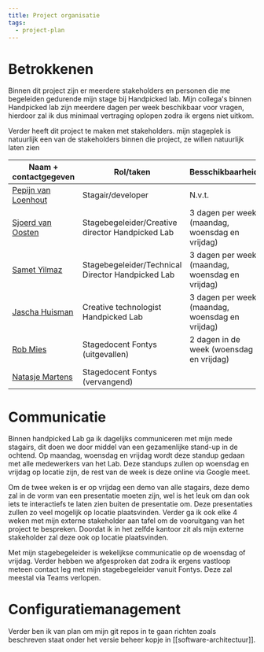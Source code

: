 ```yaml
---
title: Project organisatie
tags:
  - project-plan
---
```

# Betrokkenen
Binnen dit project zijn er meerdere stakeholders en personen die me begeleiden gedurende mijn stage bij Handpicked lab. Mijn collega's binnen Handpicked lab zijn meerdere dagen per week beschikbaar voor vragen, hierdoor zal ik dus minimaal vertraging oplopen zodra ik ergens niet uitkom. 

Verder heeft dit project te maken met stakeholders. mijn stageplek is natuurlijk een van de stakeholders binnen die project, ze willen natuurlijk laten zien 

| Naam + contactgegeven | Rol/taken | Besschikbaarheid |
| ---- | ---- | ---- |
| [Pepijn van Loenhout](mailto:pvloenhout@handpickedagencies.com) | Stagair/developer | N.v.t. |
| [Sjoerd van Oosten](mailto:svoosten@handpickedagencies.com) | Stagebegeleider/Creative director Handpicked Lab | 3 dagen per week (maandag, woensdag en vrijdag) |
| [Samet Yilmaz](mailto:syilmaz@handpickedagencies.com) | Stagebegeleider/Technical Director Handpicked Lab | 3 dagen per week (maandag, woensdag en vrijdag) |
| [Jascha Huisman](mailto:) | Creative technologist Handpicked Lab | 3 dagen per week (maandag, woensdag en vrijdag) |
| [Rob Mies](mailto:rob.mies@fontys.nl) | Stagedocent Fontys (uitgevallen) | 2 dagen in de week (woensdag en vrijdag) |
| [Natasje Martens](mailto:n.martens@fontys.nl) | Stagedocent Fontys (vervangend) |  |


# Communicatie

Binnen handpicked Lab ga ik dagelijks communiceren met mijn mede stagairs, dit doen we door middel van een gezamenlijke stand-up in de ochtend. Op maandag, woensdag en vrijdag wordt deze standup gedaan met alle medewerkers van het Lab. Deze standups zullen op woensdag en vrijdag op locatie zijn, de rest van de week is deze online via Google meet. 

Om de twee weken is er op vrijdag een demo van alle stagairs, deze demo zal in de vorm van een presentatie moeten zijn, wel is het leuk om dan ook iets te interactiefs te laten zien buiten de presentatie om. Deze presentaties zullen zo veel mogelijk op locatie plaatsvinden. Verder ga ik ook elke 4 weken met mijn externe stakeholder aan tafel om de vooruitgang van het project te bespreken. Doordat ik in het zelfde kantoor zit als mijn externe stakeholder zal deze ook op locatie plaatsvinden.

Met mijn stagebegeleider is wekelijkse communicatie op de woensdag of vrijdag. Verder hebben we afgesproken dat zodra ik ergens vastloop meteen contact leg met mijn stagebegeleider vanuit Fontys. Deze zal meestal via Teams verlopen. 

# Configuratiemanagement
Verder ben ik van plan om mijn git repos in te gaan richten zoals beschreven staat onder het versie beheer kopje in [[software-architectuur]].

